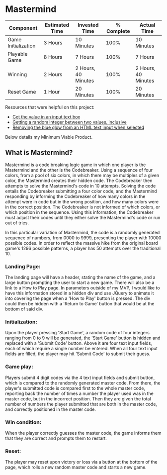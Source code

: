 # Mastermind

Component | Estimated Time | Invested Time | % Complete | Actual Time 
--- | --- |--- |--- |---
Game Initialization | 3 Hours | 10 Minutes | 100% | 10 Minutes 
Playable Game | 8 Hours | 7 Hours | 100% | 7 Hours
Winning | 2 Hours | 2 Hours, 40 Minutes | 100% | 2 Hours, 40 Minutes
Reset Game | 1 Hour | 20 Minutes | 100% | 20 Minutes

Resources that were helpful on this project:
* [Get the value in an input text box](http://stackoverflow.com/questions/4088467/get-the-value-in-an-input-text-box)
* [Getting a random integer between two values, inclusive](https://developer.mozilla.org/en-US/docs/Web/JavaScript/Reference/Global_Objects/Math/random#Getting_a_random_integer_between_two_values_inclusive)
* [Removing the blue glow from an HTML text input when selected](http://stackoverflow.com/questions/9287803/removing-the-blue-glow-from-an-html-text-input-when-selected)


Below details my Minimum Viable Product.

## What is Mastermind?

Mastermind is a code breaking logic game in which one player is the Mastermind and the other is the Codebreaker. Using a sequence of four colors, from a pool of six colors, in which there may be multiples of a given color, the Mastermind creates their hidden code. The Codebreaker then attempts to solve the Mastermind's code in 10 attempts. Solving the code entails the Codebreaker submitting a four color code, and the Mastermind responding by informing the Codebreaker of how many colors in the attempt were in code but in the wrong position, and how many colors were in the correct position. The Codebreaker is not informed of which colors, or which position in the sequence. Using this information, the Codebreaker must adjust their codes until they either solve the Mastermind's code or run out of tries.

In this particular variation of Mastermind, the code is a randomly generated sequence of numbers, from 0000 to 9999, presenting the player with 10000 possible codes. In order to reflect the massive hike from the original board game's 1296 possible patterns, a player has 50 attempts over the traditional 10.

### Landing Page: 

The landing page will have a header, stating the name of the game, and a large button prompting the user to start a new game. There will also be a link to a How to Play page. In parameters outside of my MVP, I would like to have this information stored in a hidden div and use JQuery to animate it into covering the page when a 'How to Play' button is pressed. The div could then be hidden with a 'Return to Game' button that would be at the bottom of said div.

### Initialization:

Upon the player pressing 'Start Game', a random code of four integers ranging from 0 to 9 will be generated, the 'Start Game' button is hidden and replaced with a 'Submit Code' button. Above it are four text input fields, each of which require a single number be entered. When all four text input fields are filled, the player may hit 'Submit Code' to submit their guess. 

### Game play:

Players submit 4 digit codes via the 4 text input fields and submit button, which is compared to the randomly generated master code. From there, the player's submitted code is compared first to the whole master code, reporting back the number of times a number the player used was in the master code, but in the incorrect position. Then they are given the total number of numbers the player submitted that are both in the master code, and correctly positioned in the master code.

### Win condition: 
When the player correctly guesses the master code, the game informs them that they are correct and prompts them to restart.

### Reset: 
The player may reset upon victory or loss via a button at the bottom of the page, which rolls a new random master code and starts a new game.
